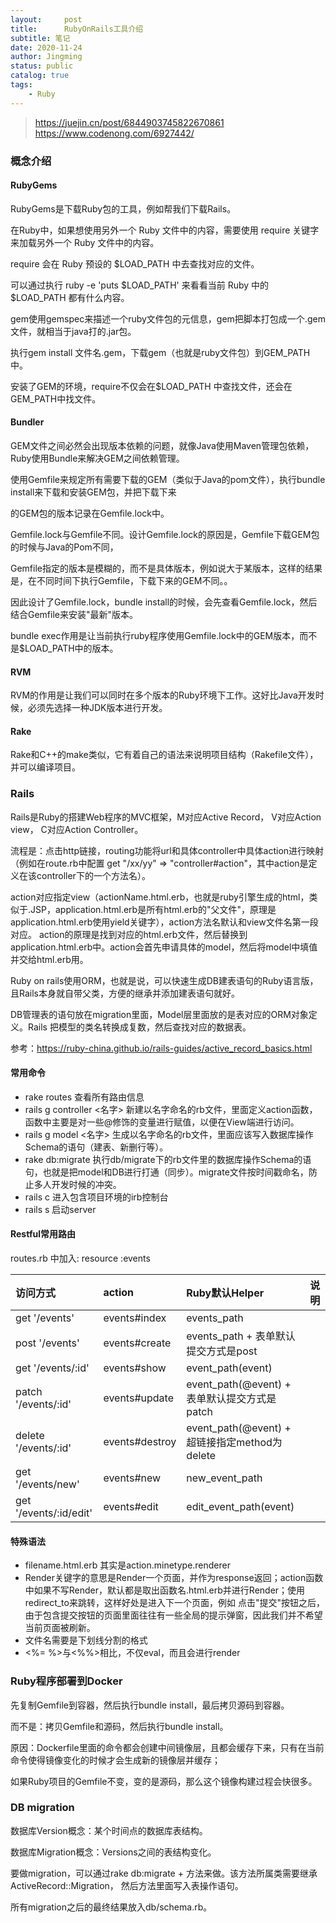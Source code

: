 ```yaml
---
layout:     post
title:      RubyOnRails工具介绍
subtitle: 笔记
date: 2020-11-24
author: Jingming
status: public
catalog: true
tags:
    - Ruby
---
```


> https://juejin.cn/post/6844903745822670861<br/>
 https://www.codenong.com/6927442/<br/>

### 概念介绍

#### RubyGems

RubyGems是下载Ruby包的工具，例如帮我们下载Rails。

在Ruby中，如果想使用另外一个 Ruby 文件中的内容，需要使用 require 关键字来加载另外一个 Ruby 文件中的内容。

require 会在 Ruby 预设的 $LOAD_PATH 中去查找对应的文件。

可以通过执行 ruby -e 'puts $LOAD_PATH' 来看看当前 Ruby 中的 $LOAD_PATH 都有什么内容。

gem使用gemspec来描述一个ruby文件包的元信息，gem把脚本打包成一个.gem文件，就相当于java打的.jar包。

执行gem install 文件名.gem，下载gem（也就是ruby文件包）到GEM_PATH中。

安装了GEM的环境，require不仅会在$LOAD_PATH 中查找文件，还会在GEM_PATH中找文件。


#### Bundler

GEM文件之间必然会出现版本依赖的问题，就像Java使用Maven管理包依赖，Ruby使用Bundle来解决GEM之间依赖管理。

使用Gemfile来规定所有需要下载的GEM（类似于Java的pom文件），执行bundle install来下载和安装GEM包，并把下载下来

的GEM包的版本记录在Gemfile.lock中。

Gemfile.lock与Gemfile不同。设计Gemfile.lock的原因是，Gemfile下载GEM包的时候与Java的Pom不同，

Gemfile指定的版本是模糊的，而不是具体版本，例如说大于某版本，这样的结果是，在不同时间下执行Gemfile，下载下来的GEM不同。。

因此设计了Gemfile.lock，bundle install的时候，会先查看Gemfile.lock，然后结合Gemfile来安装"最新"版本。

bundle exec作用是让当前执行ruby程序使用Gemfile.lock中的GEM版本，而不是$LOAD_PATH中的版本。

#### RVM

RVM的作用是让我们可以同时在多个版本的Ruby环境下工作。这好比Java开发时候，必须先选择一种JDK版本进行开发。

#### Rake

Rake和C++的make类似，它有着自己的语法来说明项目结构（Rakefile文件），并可以编译项目。

### Rails

Rails是Ruby的搭建Web程序的MVC框架，M对应Active Record， V对应Action view， C对应Action Controller。

流程是：点击http链接，routing功能将url和具体controller中具体action进行映射（例如在route.rb中配置 get "/xx/yy" => "controller#action"，其中action是定义在该controller下的一个方法名）。

action对应指定view（actionName.html.erb，也就是ruby引擎生成的html，类似于.JSP，application.html.erb是所有html.erb的"父文件"，原理是application.html.erb使用yield关键字），action方法名默认和view文件名第一段对应。
action的原理是找到对应的html.erb文件，然后替换到application.html.erb中。action会首先申请具体的model，然后将model中填值并交给html.erb用。

Ruby on rails使用ORM，也就是说，可以快速生成DB建表语句的Ruby语言版，且Rails本身就自带父类，方便的继承并添加建表语句就好。

DB管理表的语句放在migration里面，Model层里面放的是表对应的ORM对象定义。Rails 把模型的类名转换成复数，然后查找对应的数据表。

参考：https://ruby-china.github.io/rails-guides/active_record_basics.html

#### 常用命令
- rake routes 查看所有路由信息
- rails g controller <名字> 新建以名字命名的rb文件，里面定义action函数，函数中主要是对一些@修饰的变量进行赋值，以便在View端进行访问。
- rails g model <名字> 生成以名字命名的rb文件，里面应该写入数据库操作Schema的语句（建表、新删行等）。
- rake db:migrate 执行db/migrate下的rb文件里的数据库操作Schema的语句，也就是把model和DB进行打通（同步）。migrate文件按时间戳命名，防止多人开发时候的冲突。
- rails c 进入包含项目环境的irb控制台
- rails s 启动server

#### Restful常用路由

routes.rb 中加入: resource :events

| 访问方式 | action | Ruby默认Helper | 说明 |
|:---|:---|:---|:---|
| get '/events' | events#index | events_path
| post '/events' | events#create | events_path + 表单默认提交方式是post
| get '/events/:id' | events#show | event_path(event)
| patch '/events/:id' | events#update | event_path(@event) + 表单默认提交方式是patch
| delete '/events/:id' | events#destroy | event_path(@event) + 超链接指定method为delete
| get '/events/new' | events#new | new_event_path
| get '/events/:id/edit' | events#edit | edit_event_path(event)

#### 特殊语法

- filename.html.erb 其实是action.minetype.renderer
- Render关键字的意思是Render一个页面，并作为response返回；action函数中如果不写Render，默认都是取出函数名.html.erb并进行Render；使用redirect_to来跳转，这样好处是进入下一个页面，例如
点击"提交"按钮之后，由于包含提交按钮的页面里面往往有一些全局的提示弹窗，因此我们并不希望当前页面被刷新。
- 文件名需要是下划线分割的格式
- <%= %>与<%%>相比，不仅eval，而且会进行render

### Ruby程序部署到Docker

先复制Gemfile到容器，然后执行bundle install，最后拷贝源码到容器。

而不是：拷贝Gemfile和源码，然后执行bundle install。

原因：Dockerfile里面的命令都会创建中间镜像层，且都会缓存下来，只有在当前命令使得镜像变化的时候才会生成新的镜像层并缓存；

如果Ruby项目的Gemfile不变，变的是源码，那么这个镜像构建过程会快很多。

### DB migration
数据库Version概念：某个时间点的数据库表结构。

数据库Migration概念：Versions之间的表结构变化。

要做migration，可以通过rake db:migrate + 方法来做。该方法所属类需要继承ActiveRecord::Migration，
然后方法里面写入表操作语句。

所有migration之后的最终结果放入db/schema.rb。